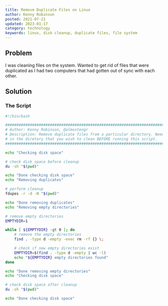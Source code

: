 ```yaml
---
title: Remove Duplicate Files on Linux
author: Kenny Robinson
posted: 2021-07-21
updated: 2023-01-17
category: technology
keywords: linux, disk cleanup, duplicate files, file system
---
```


## Problem

I was cleaning files on the system. Wanted to get rid of files that were duplicated as I had two computers
that had gotten out of sync with each other.

## Solution

### The Script

```bash
#!/bin/bash

###############################################################################
# Author: Kenny Robinson, @almostengr
# Description: Remove duplicate files from a particular directory. Need to be
# in the diretory that you wish to clean BEFORE running this script.
###############################################################################

echo "Checking disk space"

# check disk space before cleanup
du -sh "$(pwd)"

echo "Done checking disk space"
echo "Removing duplicates"

# perform cleanup
fdupes -r -d -N "$(pwd)"

echo "Done removing duplicates"
echo "Removing empty directories"

# remove empty directories
EMPTYDIR=1

while [ ${EMPTYDIR} -gt 0 ]; do
	# remove the empty directories
	find . -type d -empty -exec rm -rf {} \;

	# check if new empty directories exist
	EMPTYDIR=$(find . -type d -empty | wc -l)
	echo "${EMPTYDIR} empty directories found"
done

echo "Done removing empty directories"
echo "Checking disk space"

# check disk space after cleanup
du -sh "$(pwd)"

echo "Done checking disk space"
```